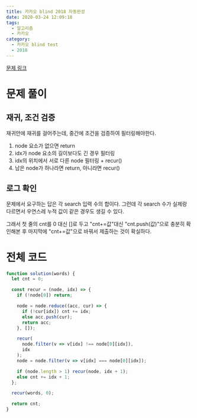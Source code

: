 ```yaml
---
title: 카카오 blind 2018 자동완성
date: 2020-03-24 12:09:18
tags:
  - 알고리즘
  - 카카오
category:
  - 카카오 blind test
  - 2018
---
```


[문제 링크](https://programmers.co.kr/learn/courses/30/lessons/17685)

# 문제 풀이

## 재귀, 조건 검증

재귀안에 재귀를 걸어주는데,
중간에 조건을 검증하여 필터링해야한다.

1. node 요소가 없으면 return
2. idx가 node 요소의 길이보다도 긴 경우 필터링
3. idx의 위치에서 서로 다른 node 필터링 + recur()
4. 남은 node가 하나라면 return, 아니라면 recur()

## 로그 확인

문제에서 요구하는 답은
각 search 입력 수의 합이다.
그런데 각 search 수가 실제랑 다르면서
우연스레 누적 값이 같은 경우도 생길 수 있다.

그래서 첫 줄의 cnt를 0 대신 []로 두고
"cnt+=값"대신 "cnt.push(값)"으로 충분히 확인해본 후
마지막에 "cnt+=값"으로 바꿔서 제출하는 것이 확실하다.

# 전체 코드

```javascript
function solution(words) {
  let cnt = 0;

  const recur = (node, idx) => {
    if (!node[0]) return;

    node = node.reduce((acc, cur) => {
      if (!cur[idx]) cnt += idx;
      else acc.push(cur);
      return acc;
    }, []);

    recur(
      node.filter(v => v[idx] !== node[0][idx]),
      idx
    );
    node = node.filter(v => v[idx] === node[0][idx]);

    if (node.length > 1) recur(node, idx + 1);
    else cnt += idx + 1;
  };

  recur(words, 0);

  return cnt;
}
```
